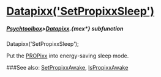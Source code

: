 # [Datapixx('SetPropixxSleep')](Datapixx-SetPropixxSleep) 
##### [Psychtoolbox](Psychtoolbox)>[Datapixx](Datapixx).{mex*} subfunction

Datapixx('SetPropixxSleep');

Put the [PROPixx](PROPixx) into energy-saving sleep mode.  
  


###See also:
[SetPropixxAwake](Datapixx-SetPropixxAwake), [IsPropixxAwake](Datapixx-IsPropixxAwake)
